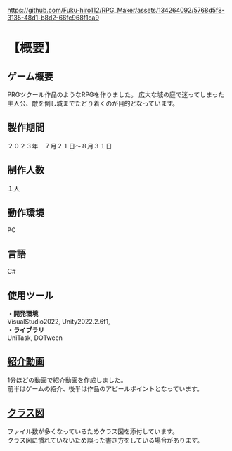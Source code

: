 https://github.com/Fuku-hiro112/RPG_Maker/assets/134264092/5768d5f8-3135-48d1-b8d2-66fc968f1ca9
# 【概要】  
## ゲーム概要  
PRGツクール作品のようなRPGを作りました。
広大な城の庭で迷ってしまった主人公、敵を倒し城までたどり着くのが目的となっています。

  
## 製作期間   
２０２３年　７月２１日～８月３１日  
  
## 制作人数  
１人 
  
## 動作環境  
PC  
  
## 言語  
C#  
  
## 使用ツール    
**・開発環境**   
VisualStudio2022, Unity2022.2.6f1,  
**・ライブラリ**  
UniTask, DOTween   
  
## [紹介動画](https://drive.google.com/drive/folders/1OQlcAl38-jSTPEbL7Vjf-TP6U1xbq0OW)   
1分ほどの動画で紹介動画を作成しました。  
前半はゲームの紹介、後半は作品のアピールポイントとなっています。
  
## [クラス図](https://drive.google.com/drive/folders/11NZK1Bs4woaGELDTz8h22lZwatt-vurF)  
ファイル数が多くなっているためクラス図を添付しています。  
クラス図に慣れていないため誤った書き方をしている場合があります。  
